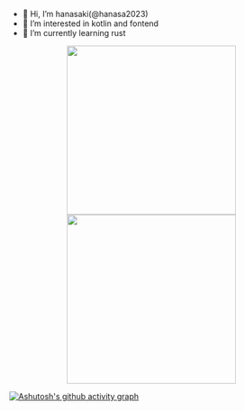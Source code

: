 - 👋 Hi, I’m hanasaki(@hanasa2023)
- 👀 I’m interested in kotlin and fontend
- 🌱 I’m currently learning rust

<!---
hanasa2023/hanasa2023 is a ✨ special ✨ repository because its `README.md` (this file) appears on your GitHub profile.
You can click the Preview link to take a look at your changes.
--->
<p align="center">
    <img width="300px" src="https://github-readme-stats.vercel.app/api?username=hanasa2023&theme=react&show_icons=true"></img>
    <img width="300px" src="https://github-readme-stats.vercel.app/api/top-langs/?username=hanasa2023&theme=react&layout=compact&langs_count=10&hide=vim%20script,javascript"></img>
</p>

[![Ashutosh's github activity graph](https://github-readme-activity-graph.vercel.app/graph?username=hanasa2023&theme=react)](https://github.com/ashutosh00710/github-readme-activity-graph)